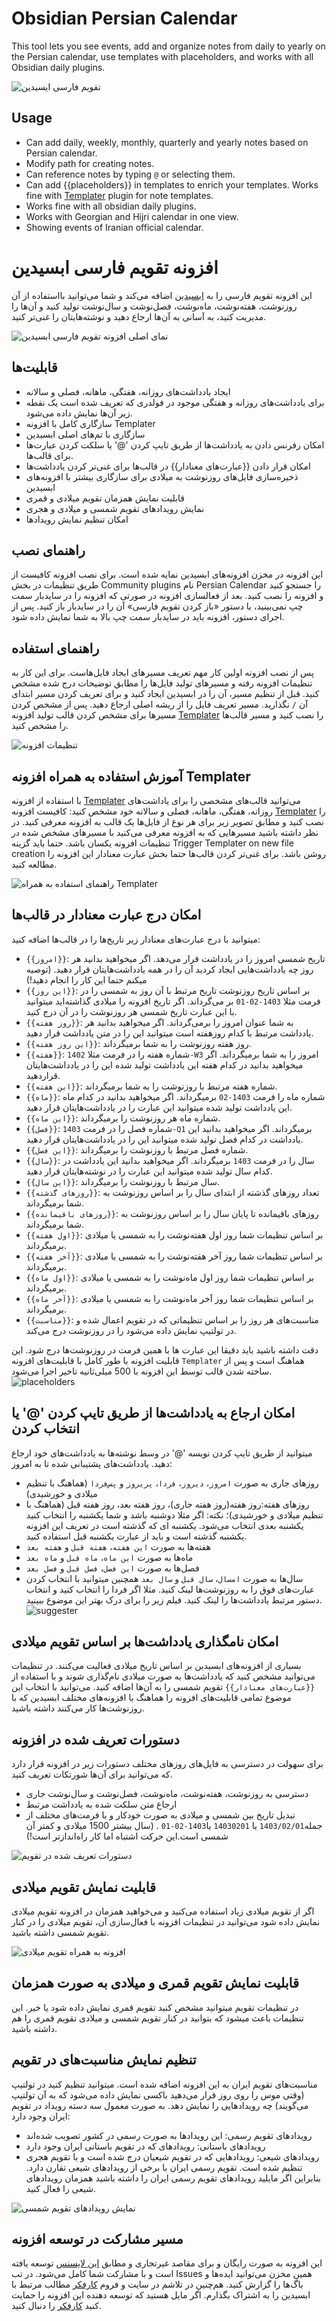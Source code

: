 
# Obsidian Persian Calendar

This tool lets you see events, add and organize notes from daily to yearly on the Persian calendar, use templates with placeholders, and works with all Obsidian daily plugins.

![تقویم فارسی ایسیدین](Instructions/events.png)

## Usage

- Can add daily, weekly, monthly, quarterly and yearly notes based on Persian calendar.
- Modify path for creating notes.
- Can reference notes by typing `@` or selecting them.
- Can add {{placeholders}} in templates to enrich your templates. Works fine with [Templater](https://github.com/SilentVoid13/Templater) plugin for note templates.
- Works fine with all obsidian daily plugins.
- Works with Georgian and Hijri calendar in one view.
- Showing events of Iranian official calendar.

# افزونه تقویم فارسی ابسیدین

این افزونه تقویم فارسی را به [ابسیدین](https://obsidian.md/) اضافه می‌کند و شما می‌توانید بااستفاده از آن روزنوشت‌، هفته‌نوشت، ماه‌نوشت، فصل‌نوشت و سال‌نوشت تولید کنید و آن‌ها را مدیریت کنید، به آسانی به آن‌ها ارجاع دهید و نوشته‌هایتان را غنی‌تر کنید.

![نمای اصلی افزونه تقویم فارسی ابسیدین](Instructions/Obsidian.webp)

## قابلیت‌ها

- ایجاد یادداشت‌های روزانه، هفتگی، ماهانه، فصلی و سالانه
- برای یادداشت‌های روزانه و هفتگی موجود در فولدری که تعریف شده است یک نقطه زیر آن‌ها نمایش داده می‌شود.
- سازگاری کامل با افزونه Templater
- سازگاری با تم‌های اصلی ابسیدین
- امکان رفرنس دادن به یادداشت‌ها از طریق تایپ کردن '@' یا سلکت کردن عبارت‌ها برای قالب‌ها.
- امکان قرار دادن {{عبارت‌های معنادار}} در قالب‌ها برای غنی‌تر کردن یادداشت‌ها
- ذخیره‌سازی فایل‌های روزنوشت به میلادی برای سازگاری بیشتر با افزونه‌های ابسیدین
- قابلیت نمایش همزمان تقویم میلادی و قمری
- نمایش رویدادهای تقویم شمسی و میلادی و هجری
- امکان تنظیم نمایش رویدادها

## راهنمای نصب

این افزونه در مخزن افزونه‌های ابسیدین نمایه شده است. برای نصب افزونه کافیست از طریق تنظیمات در بخش Community plugins نام Persian Calendar را جستجو کنید و افزونه را نصب کنید. بعد از فعالسازی افزونه در صورتی که افزونه را در سایدبار سمت چپ نمی‌بینید، با دستور «باز کردن تقویم فارسی» آن را در سایدبار باز کنید. پس از اجرای دستور، افزونه باید در سایدبار سمت چپ بالا به شما نمایش داده شود.

## راهنمای استفاده

پس از نصب افزونه اولین کار مهم تعریف مسیرهای ایجاد فایل‌هاست. برای این کار به تنظیمات افزونه رفته و مسیرهای تولید فایل‌ها را مطابق توضیحات درج شده مشخص کنید. قبل از تنظیم مسیر، آن را در ابسیدین ایجاد کنید و برای تعریف کردن مسیر ابتدای آن `/` نگذارید. مسیر تعریف فایل را از ریشه اصلی ارجاع دهید.
پس از مشخص کردن مسیرها برای مشخص کردن قالب تولید افزونه [Templater](https://github.com/SilentVoid13/Templater) را نصب کنید و مسیر قالب‌ها را مشخص کنید.

![تنظیمات افزونه](<Instructions/obsidian settings.png>)

## آموزش استفاده به همراه افزونه Templater

با استفاده از افزونه [Templater](https://github.com/SilentVoid13/Templater) می‌توانید قالب‌های مشخصی را برای یاداشت‌های روزانه، هفتگی، ماهانه، فصلی و سالانه خود مشخص کنید:
کافیست افزونه [Templater](https://github.com/SilentVoid13/Templater) را نصب کنید و مطابق تصویر زیر برای هر نوع از فایل‌ها یک قالب به افزونه معرفی کنید. در نظر داشته باشید مسیرهایی که به افزونه معرفی می‌کنید با مسیرهای مشخص شده در تنظیمات افزونه یکسان باشد. حتما باید گزینه Trigger Templater on new file creation روشن باشد. برای غنی‌تر کردن قالب‌ها حتما بخش عبارت معنادار این افزونه را مطالعه کنید.

![راهنمای استفاده به همراه Templater](Instructions/templater.webp)

## امکان درج عبارت معنادار در قالب‌ها

میتوانید با درج عبارت‌های معنادار زیر تاریخ‌ها را در قالب‌ها اضافه کنید:

- `{{امروز}}‍‍`: تاریخ شمسی امروز را در یادداشت قرار می‌دهد. اگر میخواهید بدانید هر روز چه یادداشت‌هایی ایجاد کردید آن را در همه یادداشت‌هایتان قرار دهید. (توصیه میکنم حتما این کار را انجام دهید!)
- `{{این روز}}`: بر اساس تاریخ روزنوشت تاریخ مرتبط با آن روز به شمسی را در فرمت مثلا `1403-02-01` بر می‌گرداند. اگر تاریخ افزونه را میلادی گذاشته‌اید میتوانید با این عبارت تاریخ شمسی هر روزنوشت را در آن درج کنید.
- `{{روز هفته}}`: به شما عنوان امروز را برمی‌گرداند. اگر میخواهید بدانید هر یادداشت مرتبط با کدام روزهفته است میتوانید این را در متن یادداشت قرار دهید.
- `{{این روز هفته}}`: روز هفته روزنوشت را به شما برمیگرداند.
- `{{هفته}}`: شماره هفته را در فرمت مثلا `1402-W3` امروز را به شما برمیگرداند. اگر میخواهید بدانید در کدام هفته این یادداشت تولید شده این را در یادداشت‌هایتان قراردهید.
- `{{این هفته}}`: شماره هفته مرتبط با روزنوشت را به شما برمیگرداند.
- `{{ماه}}`: شماره ماه را فرمت `1403-02` برمیگرداند. اگر میخواهید بدانید در کدام ماه این یادداشت تولید شده میتوانید این عبارت را در یادداشت‌هایتان قرار دهید.
- `{{این ماه}}`: شماره ماه هر روزنوشت را برمیگرداند.
- `{{فصل}}`: شماره فصل را در فرمت `1403-Q1` برمیگرداند.  اگر میخواهید بدانید این یادداشت در کدام فصل تولید شده میتوانید این را در یادداشت‌هایتان قرار دهید.
- `{{این فصل}}`: شماره فصل مرتبط با روزنوشت را برمیگرداند.
- `{{سال}}`: سال را در فرمت `1403` برمیگرداند. اگر میخواهید بدانید این یادداشت در کدام سال تولید شده میتوانید این عبارت را در نوشته‌هایتان قرار دهید.
- `{{این سال}}`: سال مرتبط با روزنوشت را برمیگرداند.
- `{{روزهای گذشته}}`: تعداد روزهای گذشته از ابتدای سال را بر اساس روزنوشت به شما برمیگرداند.
- `{{روزهای باقیمانده}}`: روزهای باقیمانده تا پایان سال را بر اساس روزنوشت به شما برمیگرداند.
- `{{اول هفته}}`: بر اساس تنظیمات شما روز اول هفته‌نوشت را به شمسی یا میلادی برمیگرداند.
- `{{آخر هفته}}`: بر اساس تنظیمات شما روز آخر هفته‌نوشت را به شمسی یا میلادی برمیگرداند.
- `{{اول ماه}}`: بر اساس تنظیمات شما روز اول ماه‌نوشت را به شمسی یا میلادی برمیگرداند.
- `{{آخر ماه}}`: بر اساس تنظیمات شما روز آخر ماه‌نوشت را به شمسی یا میلادی برمیگرداند.
- `{{مناسبت‌}}`: مناسبت‌های هر روز را بر اساس تنظیماتی که در تقویم اعمال شده و در تولتیپ نمایش داده می‌شود را در روزنوشت درج می‌کند.

دقت داشته باشید باید دقیقا این عبارت ها با همین فرمت در روزنوشت‌ها درج شود.
این قابلیت افزونه با طور کامل با قابلیت‌های افزونه `Templater` هماهنگ است و پس از ساخته شدن قالب توسط این افزونه با 500 میلی‌ثانیه تاخیر اجرا می‌شود.
![placeholders](Instructions/placeholders.webp)

## امکان ارجاع به یادداشت‌ها از طریق تایپ کردن '@' یا انتخاب کردن

میتوانید از طریق تایپ کردن نویسه '@' در وسط نوشته‌ها به یادداشت‌های خود ارجاع دهید. یادداشت‌های پشتیبانی شده تا به امروز:

- روزهای جاری به صورت `امروز`، `دیروز`، `فردا`، `پریروز` و `پس‌فردا` (هماهنگ با تنظیم میلادی و خورشیدی)
- روزهای هفته:روز هفته(روز هفته جاری)، روز هفته بعد، روز هفته قبل (هماهنگ با تنظیم میلادی و خورشیدی)؛ نکته: اگر مثلا دوشنبه باشد و شما یکشنبه را انتخاب کنید یکشنبه بعدی انتخاب می‌شود. یکشنبه ای که گذشته است در تعریف این افزونه یکشنبه گذشته است و باید از عبارت یکشنبه قبل استفاده کنید.
- هفته‌ها به صورت `این هفته`، `هفته قبل` و `هفته بعد`
- ماه‌ها به صورت `این ماه`، `ماه قبل` و `ماه بعد`
- فصل‌ها به صورت `این فصل`، `فصل قبل` و `فصل بعد`
- سال‌ها به صورت `امسال`، `سال قبل` و `سال بعد`
همچنین میتوانید با انتخاب کردن عبارت‌های فوق را به روزنوشت‌ها لینک کنید. مثلا اگر فردا را انتخاب کنید و انتخاب دستور مرتبط یادداشت‌ها را لینک کنید. فیلم زیر را برای درک بهتر این موضوع ببینید.
![suggester](Instructions/suggester.webp)

## امکان نامگذاری یادداشت‌ها بر اساس تقویم میلادی

بسیاری از افزونه‌های ابسیدین بر اساس تاریخ میلادی فعالیت می‌کنند. در تنظیمات می‌توانید مشخص کنید که یادداشت‌ها به صورت میلادی نام‌گذاری شوند و با استفاده از `{{عبارت‌های معنادار}}` تقویم شمسی را به آن‌ها اضافه کنید. می‌توانید با انتخاب این موضوع تمامی قابلیت‌های افزونه را هماهنگ با افزونه‌های مختلف ابسیدین که با روزنوشت‌ها کار می‌کنند داشته باشید.

## دستورات تعریف شده در افزونه

برای سهولت در دسترسی به فایل‌های روزهای مختلف دستورات زیر در افزونه قرار دارد که می‌توانید برای آن‌ها شورتکات تعریف کنید.

- دسترسی به روزنوشت، هفته‌نوشت، ماه‌نوشت، فصل‌نوشت و سال‌نوشت جاری
- ارجاع متن سلکت شده به یادداشت مرتبط
- تبدیل تاریخ بین شمسی و میلادی به صورت خودکار و با فرمت‌های مختلف از جمله`1403/02/01` یا `14030201` یا`1403-02-01` . (سال بیشتر 1500 میلادی و کمتر آن شمسی است.این حرکت اشتباه اما کار راه‌اندازتر است!)

![دستورات تعریف شده در تقویم](Instructions/Commandsv2.png)

## قابلیت نمایش تقویم میلادی

اگر از تقویم میلادی زیاد استفاده می‌کنید و می‌خواهید همزمان در افزونه تقویم میلادی نمایش داده ‌شود می‌توانید در تنظیمات افزونه با فعال‌سازی آن، تقویم میلادی را در کنار تقویم شمسی داشته باشید.

![افزونه به همراه تقویم میلادی](Instructions/calendar-with-georgian.png)

## قابلیت نمایش تقویم قمری و میلادی به صورت همزمان

در تنظیمات تقویم میتوانید مشخص کنید تقویم قمری نمایش داده شود یا خیر. این تنظیمات باعث میشود که بتوانید در کنار تقویم شمسی و میلادی تقویم قمری را هم داشته باشید.

## تنظیم نمایش مناسبت‌های در تقویم

مناسبت‌های تقویم ایران به این افزونه اضافه شده است. میتوانید تنظیم کنید در تولتیپ (وقتی موس را روی روز قرار می‌دهید باکسی نمایش داده می‌شود که به آن تولتیپ می‌گویند) چه رویدادهایی را نمایش دهد. به صورت معمول سه دسته رویداد در تقویم ایران وجود دارد: 

- رویدادهای تقویم رسمی: این رویدادها به صورت رسمی در کشور تصویب شده‌اند
- رویدادهای باستانی:‌ رویدادهای که در تقویم باستانی ایران وجود دارد
- رویدادهای شیعی: رویدادهایی که در تقویم شیعیان درج شده است و با تقویم هجری تنظیم شده است. تقویم رسمی ایران با برخی از رویدادهای شیعی تقارن دارد. بنابراین اگر مایلید رویدادهای تقویم رسمی ایران را داشته باشید همزمان رویدادهای شیعی را فعال کنید.

![نمایش رویدادهای تقویم شمسی](Instructions/events.png)

## مسیر مشارکت در توسعه افزونه

این افزونه به صورت رایگان و برای مقاصد غیرتجاری و مطابق [این لایسنس](LICENSE) توسعه یافته است و با مشارکت شما کامل‌ می‌شود. در تب Issues همین مخزن می‌توانید ایده‌ها و باگ‌ها را گزارش کنید. هم‌چنین در تلاشم در سایت و فروم [کارفکر](https://karfekr.ir) مطالب مرتبط با ابسیدین را به اشتراک بگذارم. اگر مایل هستید که توسعه دهنده این افزونه را حمایت کنید [کارفکر](https://karfekr.ir) را دنبال کنید.
